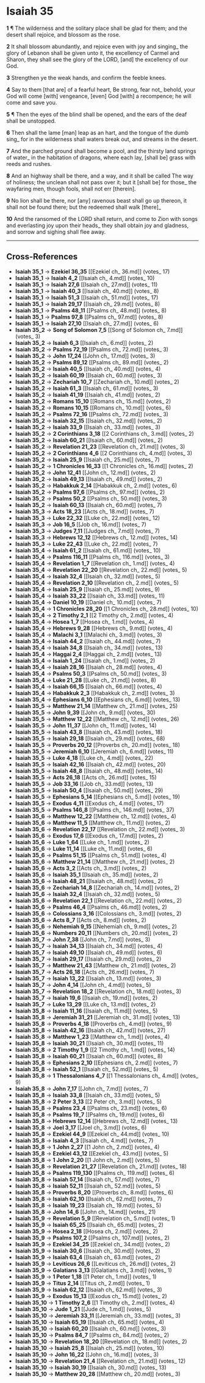 # Isaiah 35

**1** ¶ The wilderness and the solitary place shall be glad for them; and the desert shall rejoice, and blossom as the rose.

**2** It shall blossom abundantly, and rejoice even with joy and singing_ the glory of Lebanon shall be given unto it, the excellency of Carmel and Sharon, they shall see the glory of the LORD, [and] the excellency of our God.

**3** Strengthen ye the weak hands, and confirm the feeble knees.

**4** Say to them [that are] of a fearful heart, Be strong, fear not_ behold, your God will come [with] vengeance, [even] God [with] a recompence; he will come and save you.

**5** ¶ Then the eyes of the blind shall be opened, and the ears of the deaf shall be unstopped.

**6** Then shall the lame [man] leap as an hart, and the tongue of the dumb sing_ for in the wilderness shall waters break out, and streams in the desert.

**7** And the parched ground shall become a pool, and the thirsty land springs of water_ in the habitation of dragons, where each lay, [shall be] grass with reeds and rushes.

**8** And an highway shall be there, and a way, and it shall be called The way of holiness; the unclean shall not pass over it; but it [shall be] for those_ the wayfaring men, though fools, shall not err [therein].

**9** No lion shall be there, nor [any] ravenous beast shall go up thereon, it shall not be found there; but the redeemed shall walk [there]_

**10** And the ransomed of the LORD shall return, and come to Zion with songs and everlasting joy upon their heads_ they shall obtain joy and gladness, and sorrow and sighing shall flee away.

---

## Cross-References

- **Isaiah 35_1** → **Ezekiel 36_35** [[Ezekiel ch_ 36.md]] (votes_ 17)
- **Isaiah 35_1** → **Isaiah 4_2** [[Isaiah ch_ 4.md]] (votes_ 10)
- **Isaiah 35_1** → **Isaiah 27_6** [[Isaiah ch_ 27.md]] (votes_ 11)
- **Isaiah 35_1** → **Isaiah 40_3** [[Isaiah ch_ 40.md]] (votes_ 8)
- **Isaiah 35_1** → **Isaiah 51_3** [[Isaiah ch_ 51.md]] (votes_ 17)
- **Isaiah 35_1** → **Isaiah 29_17** [[Isaiah ch_ 29.md]] (votes_ 8)
- **Isaiah 35_1** → **Psalms 48_11** [[Psalms ch_ 48.md]] (votes_ 8)
- **Isaiah 35_1** → **Psalms 97_8** [[Psalms ch_ 97.md]] (votes_ 8)
- **Isaiah 35_1** → **Isaiah 27_10** [[Isaiah ch_ 27.md]] (votes_ 6)
- **Isaiah 35_2** → **Song of Solomon 7_5** [[Song of Solomon ch_ 7.md]] (votes_ 3)
- **Isaiah 35_2** → **Isaiah 6_3** [[Isaiah ch_ 6.md]] (votes_ 2)
- **Isaiah 35_2** → **Psalms 72_19** [[Psalms ch_ 72.md]] (votes_ 3)
- **Isaiah 35_2** → **John 17_24** [[John ch_ 17.md]] (votes_ 3)
- **Isaiah 35_2** → **Psalms 89_12** [[Psalms ch_ 89.md]] (votes_ 2)
- **Isaiah 35_2** → **Isaiah 40_5** [[Isaiah ch_ 40.md]] (votes_ 4)
- **Isaiah 35_2** → **Isaiah 60_19** [[Isaiah ch_ 60.md]] (votes_ 3)
- **Isaiah 35_2** → **Zechariah 10_7** [[Zechariah ch_ 10.md]] (votes_ 2)
- **Isaiah 35_2** → **Isaiah 61_3** [[Isaiah ch_ 61.md]] (votes_ 3)
- **Isaiah 35_2** → **Isaiah 41_19** [[Isaiah ch_ 41.md]] (votes_ 2)
- **Isaiah 35_2** → **Romans 15_10** [[Romans ch_ 15.md]] (votes_ 2)
- **Isaiah 35_2** → **Romans 10_15** [[Romans ch_ 10.md]] (votes_ 6)
- **Isaiah 35_2** → **Psalms 72_16** [[Psalms ch_ 72.md]] (votes_ 3)
- **Isaiah 35_2** → **Isaiah 32_15** [[Isaiah ch_ 32.md]] (votes_ 2)
- **Isaiah 35_2** → **Isaiah 33_9** [[Isaiah ch_ 33.md]] (votes_ 3)
- **Isaiah 35_2** → **2 Corinthians 3_18** [[2 Corinthians ch_ 3.md]] (votes_ 2)
- **Isaiah 35_2** → **Isaiah 60_21** [[Isaiah ch_ 60.md]] (votes_ 2)
- **Isaiah 35_2** → **Revelation 21_23** [[Revelation ch_ 21.md]] (votes_ 3)
- **Isaiah 35_2** → **2 Corinthians 4_6** [[2 Corinthians ch_ 4.md]] (votes_ 3)
- **Isaiah 35_2** → **Isaiah 25_9** [[Isaiah ch_ 25.md]] (votes_ 7)
- **Isaiah 35_2** → **1 Chronicles 16_33** [[1 Chronicles ch_ 16.md]] (votes_ 2)
- **Isaiah 35_2** → **John 12_41** [[John ch_ 12.md]] (votes_ 2)
- **Isaiah 35_2** → **Isaiah 49_13** [[Isaiah ch_ 49.md]] (votes_ 2)
- **Isaiah 35_2** → **Habakkuk 2_14** [[Habakkuk ch_ 2.md]] (votes_ 6)
- **Isaiah 35_2** → **Psalms 97_6** [[Psalms ch_ 97.md]] (votes_ 2)
- **Isaiah 35_2** → **Psalms 50_2** [[Psalms ch_ 50.md]] (votes_ 3)
- **Isaiah 35_2** → **Isaiah 60_13** [[Isaiah ch_ 60.md]] (votes_ 7)
- **Isaiah 35_3** → **Acts 18_23** [[Acts ch_ 18.md]] (votes_ 7)
- **Isaiah 35_3** → **Luke 22_32** [[Luke ch_ 22.md]] (votes_ 12)
- **Isaiah 35_3** → **Job 16_5** [[Job ch_ 16.md]] (votes_ 7)
- **Isaiah 35_3** → **Judges 7_11** [[Judges ch_ 7.md]] (votes_ 7)
- **Isaiah 35_3** → **Hebrews 12_12** [[Hebrews ch_ 12.md]] (votes_ 14)
- **Isaiah 35_3** → **Luke 22_43** [[Luke ch_ 22.md]] (votes_ 7)
- **Isaiah 35_4** → **Isaiah 61_2** [[Isaiah ch_ 61.md]] (votes_ 10)
- **Isaiah 35_4** → **Psalms 116_11** [[Psalms ch_ 116.md]] (votes_ 3)
- **Isaiah 35_4** → **Revelation 1_7** [[Revelation ch_ 1.md]] (votes_ 4)
- **Isaiah 35_4** → **Revelation 22_20** [[Revelation ch_ 22.md]] (votes_ 5)
- **Isaiah 35_4** → **Isaiah 32_4** [[Isaiah ch_ 32.md]] (votes_ 5)
- **Isaiah 35_4** → **Revelation 2_10** [[Revelation ch_ 2.md]] (votes_ 5)
- **Isaiah 35_4** → **Isaiah 25_9** [[Isaiah ch_ 25.md]] (votes_ 9)
- **Isaiah 35_4** → **Isaiah 33_22** [[Isaiah ch_ 33.md]] (votes_ 11)
- **Isaiah 35_4** → **Daniel 10_19** [[Daniel ch_ 10.md]] (votes_ 7)
- **Isaiah 35_4** → **1 Chronicles 28_20** [[1 Chronicles ch_ 28.md]] (votes_ 10)
- **Isaiah 35_4** → **2 Timothy 2_1** [[2 Timothy ch_ 2.md]] (votes_ 4)
- **Isaiah 35_4** → **Hosea 1_7** [[Hosea ch_ 1.md]] (votes_ 4)
- **Isaiah 35_4** → **Hebrews 9_28** [[Hebrews ch_ 9.md]] (votes_ 4)
- **Isaiah 35_4** → **Malachi 3_1** [[Malachi ch_ 3.md]] (votes_ 3)
- **Isaiah 35_4** → **Isaiah 44_2** [[Isaiah ch_ 44.md]] (votes_ 7)
- **Isaiah 35_4** → **Isaiah 34_8** [[Isaiah ch_ 34.md]] (votes_ 13)
- **Isaiah 35_4** → **Haggai 2_4** [[Haggai ch_ 2.md]] (votes_ 13)
- **Isaiah 35_4** → **Isaiah 1_24** [[Isaiah ch_ 1.md]] (votes_ 2)
- **Isaiah 35_4** → **Isaiah 28_16** [[Isaiah ch_ 28.md]] (votes_ 4)
- **Isaiah 35_4** → **Psalms 50_3** [[Psalms ch_ 50.md]] (votes_ 3)
- **Isaiah 35_4** → **Luke 21_28** [[Luke ch_ 21.md]] (votes_ 8)
- **Isaiah 35_4** → **Isaiah 66_15** [[Isaiah ch_ 66.md]] (votes_ 4)
- **Isaiah 35_4** → **Habakkuk 2_3** [[Habakkuk ch_ 2.md]] (votes_ 3)
- **Isaiah 35_4** → **Ephesians 6_10** [[Ephesians ch_ 6.md]] (votes_ 13)
- **Isaiah 35_5** → **Matthew 21_14** [[Matthew ch_ 21.md]] (votes_ 25)
- **Isaiah 35_5** → **John 9_39** [[John ch_ 9.md]] (votes_ 30)
- **Isaiah 35_5** → **Matthew 12_22** [[Matthew ch_ 12.md]] (votes_ 26)
- **Isaiah 35_5** → **John 11_37** [[John ch_ 11.md]] (votes_ 14)
- **Isaiah 35_5** → **Isaiah 43_8** [[Isaiah ch_ 43.md]] (votes_ 18)
- **Isaiah 35_5** → **Isaiah 29_18** [[Isaiah ch_ 29.md]] (votes_ 68)
- **Isaiah 35_5** → **Proverbs 20_12** [[Proverbs ch_ 20.md]] (votes_ 18)
- **Isaiah 35_5** → **Jeremiah 6_10** [[Jeremiah ch_ 6.md]] (votes_ 11)
- **Isaiah 35_5** → **Luke 4_18** [[Luke ch_ 4.md]] (votes_ 22)
- **Isaiah 35_5** → **Isaiah 42_16** [[Isaiah ch_ 42.md]] (votes_ 20)
- **Isaiah 35_5** → **Isaiah 48_8** [[Isaiah ch_ 48.md]] (votes_ 14)
- **Isaiah 35_5** → **Acts 26_18** [[Acts ch_ 26.md]] (votes_ 15)
- **Isaiah 35_5** → **Job 33_16** [[Job ch_ 33.md]] (votes_ 13)
- **Isaiah 35_5** → **Isaiah 50_4** [[Isaiah ch_ 50.md]] (votes_ 29)
- **Isaiah 35_5** → **Ephesians 5_14** [[Ephesians ch_ 5.md]] (votes_ 19)
- **Isaiah 35_5** → **Exodus 4_11** [[Exodus ch_ 4.md]] (votes_ 17)
- **Isaiah 35_5** → **Psalms 146_8** [[Psalms ch_ 146.md]] (votes_ 37)
- **Isaiah 35_6** → **Matthew 12_22** [[Matthew ch_ 12.md]] (votes_ 4)
- **Isaiah 35_6** → **Matthew 11_5** [[Matthew ch_ 11.md]] (votes_ 2)
- **Isaiah 35_6** → **Revelation 22_17** [[Revelation ch_ 22.md]] (votes_ 3)
- **Isaiah 35_6** → **Exodus 17_6** [[Exodus ch_ 17.md]] (votes_ 2)
- **Isaiah 35_6** → **Luke 1_64** [[Luke ch_ 1.md]] (votes_ 2)
- **Isaiah 35_6** → **Luke 11_14** [[Luke ch_ 11.md]] (votes_ 6)
- **Isaiah 35_6** → **Psalms 51_15** [[Psalms ch_ 51.md]] (votes_ 4)
- **Isaiah 35_6** → **Matthew 21_14** [[Matthew ch_ 21.md]] (votes_ 2)
- **Isaiah 35_6** → **Acts 3_2** [[Acts ch_ 3.md]] (votes_ 2)
- **Isaiah 35_6** → **Isaiah 35_1** [[Isaiah ch_ 35.md]] (votes_ 2)
- **Isaiah 35_6** → **Isaiah 48_21** [[Isaiah ch_ 48.md]] (votes_ 2)
- **Isaiah 35_6** → **Zechariah 14_8** [[Zechariah ch_ 14.md]] (votes_ 2)
- **Isaiah 35_6** → **Isaiah 32_4** [[Isaiah ch_ 32.md]] (votes_ 5)
- **Isaiah 35_6** → **Revelation 22_1** [[Revelation ch_ 22.md]] (votes_ 2)
- **Isaiah 35_6** → **Psalms 46_4** [[Psalms ch_ 46.md]] (votes_ 2)
- **Isaiah 35_6** → **Colossians 3_16** [[Colossians ch_ 3.md]] (votes_ 2)
- **Isaiah 35_6** → **Acts 8_7** [[Acts ch_ 8.md]] (votes_ 2)
- **Isaiah 35_6** → **Nehemiah 9_15** [[Nehemiah ch_ 9.md]] (votes_ 2)
- **Isaiah 35_6** → **Numbers 20_11** [[Numbers ch_ 20.md]] (votes_ 2)
- **Isaiah 35_7** → **John 7_38** [[John ch_ 7.md]] (votes_ 3)
- **Isaiah 35_7** → **Isaiah 34_13** [[Isaiah ch_ 34.md]] (votes_ 4)
- **Isaiah 35_7** → **Isaiah 49_10** [[Isaiah ch_ 49.md]] (votes_ 6)
- **Isaiah 35_7** → **Isaiah 29_17** [[Isaiah ch_ 29.md]] (votes_ 2)
- **Isaiah 35_7** → **Matthew 21_43** [[Matthew ch_ 21.md]] (votes_ 2)
- **Isaiah 35_7** → **Acts 26_18** [[Acts ch_ 26.md]] (votes_ 7)
- **Isaiah 35_7** → **Isaiah 13_22** [[Isaiah ch_ 13.md]] (votes_ 3)
- **Isaiah 35_7** → **John 4_14** [[John ch_ 4.md]] (votes_ 5)
- **Isaiah 35_7** → **Revelation 18_2** [[Revelation ch_ 18.md]] (votes_ 3)
- **Isaiah 35_7** → **Isaiah 19_6** [[Isaiah ch_ 19.md]] (votes_ 2)
- **Isaiah 35_7** → **Luke 13_29** [[Luke ch_ 13.md]] (votes_ 2)
- **Isaiah 35_8** → **Isaiah 11_16** [[Isaiah ch_ 11.md]] (votes_ 5)
- **Isaiah 35_8** → **Jeremiah 31_21** [[Jeremiah ch_ 31.md]] (votes_ 13)
- **Isaiah 35_8** → **Proverbs 4_18** [[Proverbs ch_ 4.md]] (votes_ 9)
- **Isaiah 35_8** → **Isaiah 42_16** [[Isaiah ch_ 42.md]] (votes_ 27)
- **Isaiah 35_8** → **Matthew 1_23** [[Matthew ch_ 1.md]] (votes_ 4)
- **Isaiah 35_8** → **Isaiah 30_21** [[Isaiah ch_ 30.md]] (votes_ 11)
- **Isaiah 35_8** → **2 Timothy 1_9** [[2 Timothy ch_ 1.md]] (votes_ 14)
- **Isaiah 35_8** → **Isaiah 60_21** [[Isaiah ch_ 60.md]] (votes_ 8)
- **Isaiah 35_8** → **Ephesians 2_10** [[Ephesians ch_ 2.md]] (votes_ 7)
- **Isaiah 35_8** → **Isaiah 52_1** [[Isaiah ch_ 52.md]] (votes_ 5)
- **Isaiah 35_8** → **1 Thessalonians 4_7** [[1 Thessalonians ch_ 4.md]] (votes_ 9)
- **Isaiah 35_8** → **John 7_17** [[John ch_ 7.md]] (votes_ 7)
- **Isaiah 35_8** → **Isaiah 33_8** [[Isaiah ch_ 33.md]] (votes_ 5)
- **Isaiah 35_8** → **2 Peter 3_13** [[2 Peter ch_ 3.md]] (votes_ 5)
- **Isaiah 35_8** → **Psalms 23_4** [[Psalms ch_ 23.md]] (votes_ 6)
- **Isaiah 35_8** → **Psalms 19_7** [[Psalms ch_ 19.md]] (votes_ 6)
- **Isaiah 35_8** → **Hebrews 12_14** [[Hebrews ch_ 12.md]] (votes_ 13)
- **Isaiah 35_8** → **Joel 3_17** [[Joel ch_ 3.md]] (votes_ 6)
- **Isaiah 35_8** → **Ezekiel 44_9** [[Ezekiel ch_ 44.md]] (votes_ 10)
- **Isaiah 35_8** → **Isaiah 4_3** [[Isaiah ch_ 4.md]] (votes_ 7)
- **Isaiah 35_8** → **1 John 2_27** [[1 John ch_ 2.md]] (votes_ 4)
- **Isaiah 35_8** → **Ezekiel 43_12** [[Ezekiel ch_ 43.md]] (votes_ 5)
- **Isaiah 35_8** → **1 John 2_20** [[1 John ch_ 2.md]] (votes_ 5)
- **Isaiah 35_8** → **Revelation 21_27** [[Revelation ch_ 21.md]] (votes_ 18)
- **Isaiah 35_8** → **Psalms 119_130** [[Psalms ch_ 119.md]] (votes_ 6)
- **Isaiah 35_8** → **Isaiah 57_14** [[Isaiah ch_ 57.md]] (votes_ 7)
- **Isaiah 35_8** → **Isaiah 52_11** [[Isaiah ch_ 52.md]] (votes_ 5)
- **Isaiah 35_8** → **Proverbs 8_20** [[Proverbs ch_ 8.md]] (votes_ 6)
- **Isaiah 35_8** → **Isaiah 62_10** [[Isaiah ch_ 62.md]] (votes_ 7)
- **Isaiah 35_8** → **Isaiah 19_23** [[Isaiah ch_ 19.md]] (votes_ 5)
- **Isaiah 35_8** → **John 14_6** [[John ch_ 14.md]] (votes_ 21)
- **Isaiah 35_9** → **Revelation 5_9** [[Revelation ch_ 5.md]] (votes_ 1)
- **Isaiah 35_9** → **Isaiah 65_25** [[Isaiah ch_ 65.md]] (votes_ 2)
- **Isaiah 35_9** → **Hosea 2_18** [[Hosea ch_ 2.md]] (votes_ 2)
- **Isaiah 35_9** → **Psalms 107_2** [[Psalms ch_ 107.md]] (votes_ 2)
- **Isaiah 35_9** → **Ezekiel 34_25** [[Ezekiel ch_ 34.md]] (votes_ 2)
- **Isaiah 35_9** → **Isaiah 30_6** [[Isaiah ch_ 30.md]] (votes_ 2)
- **Isaiah 35_9** → **Isaiah 63_4** [[Isaiah ch_ 63.md]] (votes_ 2)
- **Isaiah 35_9** → **Leviticus 26_6** [[Leviticus ch_ 26.md]] (votes_ 2)
- **Isaiah 35_9** → **Galatians 3_13** [[Galatians ch_ 3.md]] (votes_ 1)
- **Isaiah 35_9** → **1 Peter 1_18** [[1 Peter ch_ 1.md]] (votes_ 1)
- **Isaiah 35_9** → **Titus 2_14** [[Titus ch_ 2.md]] (votes_ 1)
- **Isaiah 35_9** → **Isaiah 62_12** [[Isaiah ch_ 62.md]] (votes_ 3)
- **Isaiah 35_9** → **Exodus 15_13** [[Exodus ch_ 15.md]] (votes_ 2)
- **Isaiah 35_10** → **1 Timothy 2_6** [[1 Timothy ch_ 2.md]] (votes_ 4)
- **Isaiah 35_10** → **Jude 1_21** [[Jude ch_ 1.md]] (votes_ 5)
- **Isaiah 35_10** → **Jeremiah 33_11** [[Jeremiah ch_ 33.md]] (votes_ 3)
- **Isaiah 35_10** → **Isaiah 65_19** [[Isaiah ch_ 65.md]] (votes_ 4)
- **Isaiah 35_10** → **Isaiah 60_20** [[Isaiah ch_ 60.md]] (votes_ 3)
- **Isaiah 35_10** → **Psalms 84_7** [[Psalms ch_ 84.md]] (votes_ 2)
- **Isaiah 35_10** → **Revelation 18_20** [[Revelation ch_ 18.md]] (votes_ 2)
- **Isaiah 35_10** → **Isaiah 25_8** [[Isaiah ch_ 25.md]] (votes_ 10)
- **Isaiah 35_10** → **John 16_22** [[John ch_ 16.md]] (votes_ 3)
- **Isaiah 35_10** → **Revelation 21_4** [[Revelation ch_ 21.md]] (votes_ 12)
- **Isaiah 35_10** → **Isaiah 30_19** [[Isaiah ch_ 30.md]] (votes_ 13)
- **Isaiah 35_10** → **Matthew 20_28** [[Matthew ch_ 20.md]] (votes_ 3)
